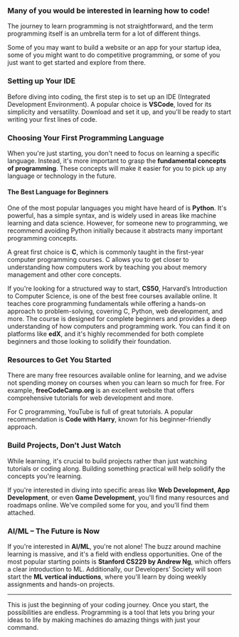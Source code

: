 ### Many of you would be interested in learning how to code!

The journey to learn programming is not straightforward, and the term programming itself is an umbrella term for a lot of different things.

Some of you may want to build a website or an app for your startup idea, some of you might want to do competitive programming, or some of you just want to get started and explore from there.

### Setting up Your IDE

Before diving into coding, the first step is to set up an IDE (Integrated Development Environment). A popular choice is **VSCode**, loved for its simplicity and versatility. Download and set it up, and you'll be ready to start writing your first lines of code.

### Choosing Your First Programming Language

When you're just starting, you don't need to focus on learning a specific language. Instead, it's more important to grasp the **fundamental concepts of programming**. These concepts will make it easier for you to pick up any language or technology in the future.

#### The Best Language for Beginners
One of the most popular languages you might have heard of is **Python**. It's powerful, has a simple syntax, and is widely used in areas like machine learning and data science. However, for someone new to programming, we recommend avoiding Python initially because it abstracts many important programming concepts.

A great first choice is **C**, which is commonly taught in the first-year computer programming courses. C allows you to get closer to understanding how computers work by teaching you about memory management and other core concepts.

If you're looking for a structured way to start, **CS50**, Harvard’s Introduction to Computer Science, is one of the best free courses available online. It teaches core programming fundamentals while offering a hands-on approach to problem-solving, covering C, Python, web development, and more. The course is designed for complete beginners and provides a deep understanding of how computers and programming work. You can find it on platforms like **edX**, and it's highly recommended for both complete beginners and those looking to solidify their foundation.

### Resources to Get You Started

There are many free resources available online for learning, and we advise not spending money on courses when you can learn so much for free. For example, **freeCodeCamp.org** is an excellent website that offers comprehensive tutorials for web development and more.

For C programming, YouTube is full of great tutorials. A popular recommendation is **Code with Harry**, known for his beginner-friendly approach.

### Build Projects, Don’t Just Watch

While learning, it's crucial to build projects rather than just watching tutorials or coding along. Building something practical will help solidify the concepts you're learning.

If you're interested in diving into specific areas like **Web Development, App Development**, or even **Game Development**, you'll find many resources and roadmaps online. We've compiled some for you, and you'll find them attached.

### AI/ML – The Future is Now

If you're interested in **AI/ML**, you're not alone! The buzz around machine learning is massive, and it's a field with endless opportunities. One of the most popular starting points is **Stanford CS229 by Andrew Ng**, which offers a clear introduction to ML. Additionally, our Developers’ Society will soon start the **ML vertical inductions**, where you'll learn by doing weekly assignments and hands-on projects.

---

This is just the beginning of your coding journey. Once you start, the possibilities are endless. Programming is a tool that lets you bring your ideas to life by making machines do amazing things with just your command.
